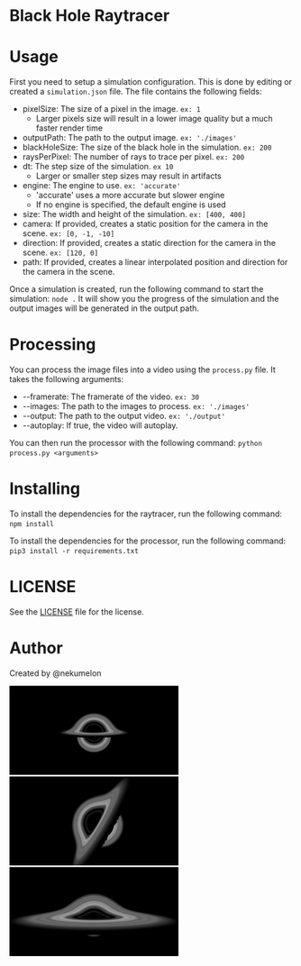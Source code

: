 # Black Hole Raytracer

# Usage

First you need to setup a simulation configuration. This is done by editing or created a `simulation.json` file. The file contains the following fields:

-   pixelSize: The size of a pixel in the image. `ex: 1`
    -   Larger pixels size will result in a lower image quality but a much faster render time
-   outputPath: The path to the output image. `ex: './images'`
-   blackHoleSize: The size of the black hole in the simulation. `ex: 200`
-   raysPerPixel: The number of rays to trace per pixel. `ex: 200`
-   dt: The step size of the simulation. `ex 10`
    -   Larger or smaller step sizes may result in artifacts
-   engine: The engine to use. `ex: 'accurate'`
    -   'accurate' uses a more accurate but slower engine
    -   If no engine is specified, the default engine is used
-   size: The width and height of the simulation. `ex: [400, 400]`
-   camera: If provided, creates a static position for the camera in the scene. `ex: [0, -1, -10]`
-   direction: If provided, creates a static direction for the camera in the scene. `ex: [120, 0]`
-   path: If provided, creates a linear interpolated position and direction for the camera in the scene.

Once a simulation is created, run the following command to start the simulation: `node .`
It will show you the progress of the simulation and the output images will be generated in the output path.

# Processing

You can process the image files into a video using the `process.py` file. It takes the following arguments:

-   --framerate: The framerate of the video. `ex: 30`
-   --images: The path to the images to process. `ex: './images'`
-   --output: The path to the output video. `ex: './output'`
-   --autoplay: If true, the video will autoplay.

You can then run the processor with the following command: `python process.py <arguments>`

# Installing

To install the dependencies for the raytracer, run the following command: `npm install`

To install the dependencies for the processor, run the following command:
`pip3 install -r requirements.txt`

# LICENSE

See the [LICENSE](LICENSE.md) file for the license.

# Author

Created by @nekumelon

<img src='assets/blackHole1.png' width=300>
<img src='assets/blackHole2.jpeg' width=300>
<img src='assets/blackHole2.png' width=300>
